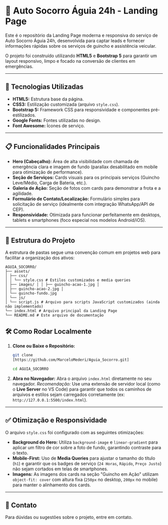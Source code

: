 # 🦅 Auto Socorro Águia 24h - Landing Page

Este é o repositório da Landing Page moderna e responsiva do serviço de Auto Socorro Águia 24h, desenvolvida para captar leads e fornecer informações rápidas sobre os serviços de guincho e assistência veicular.

O projeto foi construído utilizando **HTML5** e **Bootstrap 5** para garantir um layout responsivo, limpo e focado na conversão de clientes em emergências.

---

## 🚀 Tecnologias Utilizadas

* **HTML5:** Estrutura base da página.
* **CSS3:** Estilização customizada (arquivo `style.css`).
* **Bootstrap 5:** Framework CSS para responsividade e componentes pré-estilizados.
* **Google Fonts:** Fontes utilizadas no design.
* **Font Awesome:** Ícones de serviço.

---

## 📋 Funcionalidades Principais

* **Hero (Cabeçalho):** Área de alta visibilidade com chamada de emergência clara e imagem de fundo (parallax desabilitado em mobile para otimização de performance).
* **Seção de Serviços:** Cards visuais para os principais serviços (Guincho Leve/Médio, Carga de Bateria, etc.).
* **Galeria de Ação:** Seção de fotos com cards para demonstrar a frota e a agilidade.
* **Formulário de Contato/Localização:** Formulário simples para solicitação de serviço (idealmente com integração WhatsApp/API de CEP).
* **Responsividade:** Otimizada para funcionar perfeitamente em desktops, tablets e smartphones (foco especial nos modelos Android/iOS).

---

## 📁 Estrutura do Projeto

A estrutura de pastas segue uma convenção comum em projetos web para facilitar a organização dos ativos:
```plaintext
AGUIA_SOCORRO/ 
├── assets/ 
│ ├── css/ 
│ │ └── style.css # Estilos customizados e media queries 
│ ├── images/ │ │ ├── guincho-acao-1.jpg │ 
│ ├── guincho-acao-2.jpg │ 
│ └── guincho-fundo.jpg 
│ └── js/ 
│ └── script.js # Arquivo para scripts JavaScript customizados (ainda não implementado) 
└── index.html # Arquivo principal da Landing Page 
└── README.md # Este arquivo de documentação
```

## 🛠 Como Rodar Localmente

1.  **Clone ou Baixe o Repositório:**
    ```bash
    git clone 
    [https://github.com/MarceloMederi/Aguia_Socorro.git]
    
    cd AGUIA_SOCORRO
    ```

2.  **Abra no Navegador:**
    Abra o arquivo `index.html` diretamente no seu navegador.
    *Recomendação:* Use uma extensão de servidor local (como o **Live Server** no VS Code) para garantir que todos os caminhos de arquivos e estilos sejam carregados corretamente (ex: `http://127.0.0.1:5500/index.html`).

---

## ✅ Otimização e Responsividade

O arquivo `style.css` foi configurado com as seguintes otimizações:

* **Background do Hero:** Utiliza `background-image` e `linear-gradient` para aplicar um filtro de cor sobre a foto de fundo, garantindo contraste para o texto.
* **Mobile-First:** Uso de **Media Queries** para ajustar o tamanho do título (`h1`) e garantir que os badges de serviço (`24 Horas`, `Rápido`, `Preço Justo`) não sejam cortados em telas de smartphones.
* **Imagens:** As imagens dos cards na seção "Guincho em Ação" utilizam `object-fit: cover` com altura fixa (`250px` no desktop, `200px` no mobile) para manter o alinhamento dos cards.

---

## 📧 Contato

Para dúvidas ou sugestões sobre o projeto, entre em contato.